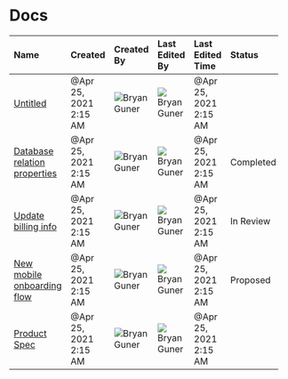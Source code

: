 Docs
====

<table style="width:96%;"><colgroup><col style="width: 28%" /><col style="width: 5%" /><col style="width: 26%" /><col style="width: 26%" /><col style="width: 5%" /><col style="width: 2%" /><col style="width: 3%" /></colgroup><thead><tr class="header"><th style="text-align: left;">Name</th><th style="text-align: left;">Created</th><th style="text-align: left;">Created By</th><th style="text-align: left;">Last Edited By</th><th style="text-align: left;">Last Edited Time</th><th style="text-align: left;">Status</th><th style="text-align: left;">Type</th></tr></thead><tbody><tr class="odd"><td style="text-align: left;"><a href="https://www.notion.so/ec79ebc722c94aa0bb45c0c9fddf0584">Untitled</a></td><td style="text-align: left;"><span class="citation" data-cites="Apr">@Apr</span> 25, 2021 2:15 AM</td><td style="text-align: left;"><img src="https://lh3.googleusercontent.com/a-/AOh14GhFhclieX_7cTnK6L371bcbb7cAlFuuh13S9ED7KA=s100" />Bryan Guner</td><td style="text-align: left;"><img src="https://lh3.googleusercontent.com/a-/AOh14GhFhclieX_7cTnK6L371bcbb7cAlFuuh13S9ED7KA=s100" />Bryan Guner</td><td style="text-align: left;"><span class="citation" data-cites="Apr">@Apr</span> 25, 2021 2:15 AM</td><td style="text-align: left;"></td><td style="text-align: left;"></td></tr><tr class="even"><td style="text-align: left;"><a href="https://www.notion.so/Database-relation-properties-a051b52b47804bb6bbb4d31c05457e2f">Database relation properties</a></td><td style="text-align: left;"><span class="citation" data-cites="Apr">@Apr</span> 25, 2021 2:15 AM</td><td style="text-align: left;"><img src="https://lh3.googleusercontent.com/a-/AOh14GhFhclieX_7cTnK6L371bcbb7cAlFuuh13S9ED7KA=s100" />Bryan Guner</td><td style="text-align: left;"><img src="https://lh3.googleusercontent.com/a-/AOh14GhFhclieX_7cTnK6L371bcbb7cAlFuuh13S9ED7KA=s100" />Bryan Guner</td><td style="text-align: left;"><span class="citation" data-cites="Apr">@Apr</span> 25, 2021 2:15 AM</td><td style="text-align: left;">Completed</td><td style="text-align: left;">One Pager</td></tr><tr class="odd"><td style="text-align: left;"><a href="https://www.notion.so/Update-billing-info-655d7fa11aa9411a90fb7727f2fe3e71">Update billing info</a></td><td style="text-align: left;"><span class="citation" data-cites="Apr">@Apr</span> 25, 2021 2:15 AM</td><td style="text-align: left;"><img src="https://lh3.googleusercontent.com/a-/AOh14GhFhclieX_7cTnK6L371bcbb7cAlFuuh13S9ED7KA=s100" />Bryan Guner</td><td style="text-align: left;"><img src="https://lh3.googleusercontent.com/a-/AOh14GhFhclieX_7cTnK6L371bcbb7cAlFuuh13S9ED7KA=s100" />Bryan Guner</td><td style="text-align: left;"><span class="citation" data-cites="Apr">@Apr</span> 25, 2021 2:15 AM</td><td style="text-align: left;">In Review</td><td style="text-align: left;">Product Spec</td></tr><tr class="even"><td style="text-align: left;"><a href="https://www.notion.so/New-mobile-onboarding-flow-e6f1a6dbf85a44e58d2975f6a87aa768">New mobile onboarding flow</a></td><td style="text-align: left;"><span class="citation" data-cites="Apr">@Apr</span> 25, 2021 2:15 AM</td><td style="text-align: left;"><img src="https://lh3.googleusercontent.com/a-/AOh14GhFhclieX_7cTnK6L371bcbb7cAlFuuh13S9ED7KA=s100" />Bryan Guner</td><td style="text-align: left;"><img src="https://lh3.googleusercontent.com/a-/AOh14GhFhclieX_7cTnK6L371bcbb7cAlFuuh13S9ED7KA=s100" />Bryan Guner</td><td style="text-align: left;"><span class="citation" data-cites="Apr">@Apr</span> 25, 2021 2:15 AM</td><td style="text-align: left;">Proposed</td><td style="text-align: left;">Product Spec</td></tr><tr class="odd"><td style="text-align: left;"><a href="https://www.notion.so/Product-Spec-04c46d65110b4a9e8d906d06ea4be2ef">Product Spec</a></td><td style="text-align: left;"><span class="citation" data-cites="Apr">@Apr</span> 25, 2021 2:15 AM</td><td style="text-align: left;"><img src="https://lh3.googleusercontent.com/a-/AOh14GhFhclieX_7cTnK6L371bcbb7cAlFuuh13S9ED7KA=s100" />Bryan Guner</td><td style="text-align: left;"><img src="https://lh3.googleusercontent.com/a-/AOh14GhFhclieX_7cTnK6L371bcbb7cAlFuuh13S9ED7KA=s100" />Bryan Guner</td><td style="text-align: left;"><span class="citation" data-cites="Apr">@Apr</span> 25, 2021 2:15 AM</td><td style="text-align: left;"></td><td style="text-align: left;">Product Spec</td></tr></tbody></table>
